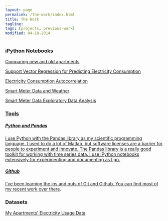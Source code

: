 ```yaml
---
layout: page
permalink: /the-work/index.html
title: The Work
tagline: 
tags: [projects, previous-work]
modified: 04-18-2014
---
```


### iPython Notebooks

<a href='http://nbviewer.ipython.org/github/jtelszasz/my_energy/blob/master/apt_compare.ipynb'>Comparing new and old apartments</a>

<a href='http://nbviewer.ipython.org/github/jtelszasz/my_energy/blob/master/Elec_SVM.ipynb?create=1'>Support Vector Regression for Predicting Electricity Consumption</a>

<a href='http://nbviewer.ipython.org/github/jtelszasz/my_energy/blob/master/Usage_Autocorrelation.ipynb?create=1'>Electricity Consumption Autocorrelation</a>

<a href="http://nbviewer.ipython.org/github/jtelszasz/my_energy/blob/master/My_Energy_And_Weather.ipynb?create=1">Smart Meter Data and Weather</a>

<a href="http://nbviewer.ipython.org/github/jtelszasz/my_energy/blob/master/My_Energy.ipynb?create=1">Smart Meter Data Exploratory Data Analysis

### Tools

##### Python and Pandas
I use Python with the Pandas library as my scientific programming language.  I used to do a lot of Matlab, but software licenses are a barrier for people to experiment and innovate.  The Pandas library is a really good toolkit for working with time series data.  I use iPython notebooks extensively for experimenting and documenting as I go.

##### Github

I've been learning the ins and outs of Git and Github.  You can find most of my recent work <a href='http://www.github.com/jtelszasz'>over there</a>.

### Datasets

<a href="https://github.com/jtelszasz/my_energy/tree/master/raw_data">My Apartments' Electricity Usage Data</a>
